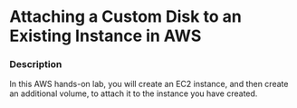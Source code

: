 # Attaching a Custom Disk to an Existing Instance in AWS

### Description
In this AWS hands-on lab, you will create an EC2 instance, and then create an additional volume, to attach it to the
instance you have created.


